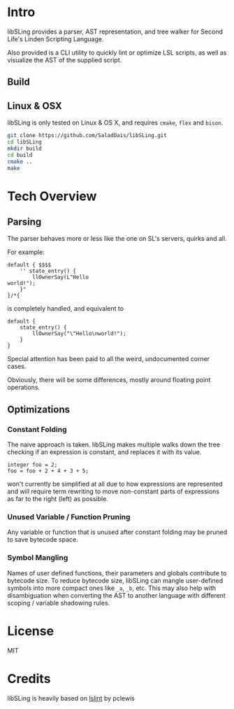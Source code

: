 # Intro

libSLing provides a parser, AST representation, and tree walker for
Second Life's Linden Scripting Language.

Also provided is a CLI utility to quickly lint or optimize LSL scripts,
as well as visualize the AST of the supplied script.

## Build

## Linux & OSX

libSLing is only tested on Linux & OS X, and requires `cmake`, `flex` and `bison`.

```bash
git clone https://github.com/SaladDais/libSLing.git
cd libSLing
mkdir build
cd build
cmake ..
make
```

# Tech Overview

## Parsing

The parser behaves more or less like the one on SL's servers, quirks and all.

For example:
```
default { $$$$
    '' state_entry() {
        llOwnerSay(L"Hello
world!");
    }"
}/*{
```

is completely handled, and equivalent to

```
default {
    state_entry() {
        llOwnerSay("\"Hello\nworld!");
    }
}
```

Special attention has been paid to all the weird, undocumented corner cases.

Obviously, there will be some differences, mostly around floating point operations.

## Optimizations

### Constant Folding

The naive approach is taken. libSLing makes multiple walks down the tree checking if an expression is constant, and replaces
it with its value.

```
integer foo = 2;
foo = foo + 2 + 4 + 3 + 5;
```

won't currently be simplified at all due to how expressions are represented and will
require term rewriting to move non-constant parts of expressions as far to the right (left) as possible.

### Unused Variable / Function Pruning

Any variable or function that is unused after constant folding may be pruned to save bytecode space.

### Symbol Mangling

Names of user defined functions, their parameters and globals contribute to bytecode size.
To reduce bytecode size, libSLing can mangle user-defined symbols into more compact ones like
`_a`, `_b`, etc. This may also help with disambiguation when converting the AST to another
language with different scoping / variable shadowing rules.


# License
MIT

# Credits
libSLing is heavily based on [lslint](https://github.com/pclewis/lslint) by pclewis
